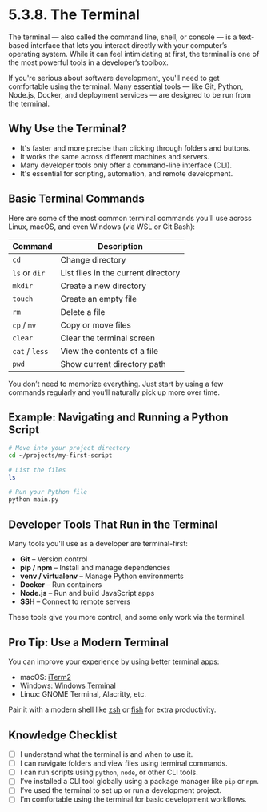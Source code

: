# 5.3.8. The Terminal

The terminal — also called the command line, shell, or console — is a text-based interface that lets you interact directly with your computer’s operating system. While it can feel intimidating at first, the terminal is one of the most powerful tools in a developer’s toolbox.

If you're serious about software development, you'll need to get comfortable using the terminal. Many essential tools — like Git, Python, Node.js, Docker, and deployment services — are designed to be run from the terminal.

## Why Use the Terminal?

- It's faster and more precise than clicking through folders and buttons.
- It works the same across different machines and servers.
- Many developer tools only offer a command-line interface (CLI).
- It's essential for scripting, automation, and remote development.

## Basic Terminal Commands

Here are some of the most common terminal commands you'll use across Linux, macOS, and even Windows (via WSL or Git Bash):

| Command        | Description                         |
| -------------- | ----------------------------------- |
| `cd`           | Change directory                    |
| `ls` or `dir`  | List files in the current directory |
| `mkdir`        | Create a new directory              |
| `touch`        | Create an empty file                |
| `rm`           | Delete a file                       |
| `cp` / `mv`    | Copy or move files                  |
| `clear`        | Clear the terminal screen           |
| `cat` / `less` | View the contents of a file         |
| `pwd`          | Show current directory path         |

You don’t need to memorize everything. Just start by using a few commands regularly and you’ll naturally pick up more over time.

## Example: Navigating and Running a Python Script

```bash
# Move into your project directory
cd ~/projects/my-first-script

# List the files
ls

# Run your Python file
python main.py
```

## Developer Tools That Run in the Terminal

Many tools you'll use as a developer are terminal-first:

- **Git** – Version control
- **pip / npm** – Install and manage dependencies
- **venv / virtualenv** – Manage Python environments
- **Docker** – Run containers
- **Node.js** – Run and build JavaScript apps
- **SSH** – Connect to remote servers

These tools give you more control, and some only work via the terminal.

## Pro Tip: Use a Modern Terminal

You can improve your experience by using better terminal apps:

- macOS: [iTerm2](https://iterm2.com/)
- Windows: [Windows Terminal](https://aka.ms/terminal)
- Linux: GNOME Terminal, Alacritty, etc.

Pair it with a modern shell like [zsh](https://ohmyz.sh/) or [fish](https://fishshell.com/) for extra productivity.

## Knowledge Checklist

- [ ] I understand what the terminal is and when to use it.
- [ ] I can navigate folders and view files using terminal commands.
- [ ] I can run scripts using `python`, `node`, or other CLI tools.
- [ ] I’ve installed a CLI tool globally using a package manager like `pip` or `npm`.
- [ ] I’ve used the terminal to set up or run a development project.
- [ ] I’m comfortable using the terminal for basic development workflows.
